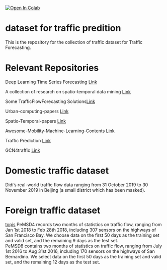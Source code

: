  [![Open In Colab](https://colab.research.google.com/assets/colab-badge.svg)](https://colab.research.google.com/github/bipinKrishnan/fastai_course/blob/master/bear_classifier.ipynb)
# dataset for traffic predition
This is the repository for the collection of traffic dataset for Traffic Forecasting.
# Relevant Repositories
Deep Learning Time Series Forecasting [Link](https://github.com/Alro10/deep-learning-time-series)  

A collection of research on spatio-temporal data mining [Link](https://github.com/xiepeng21/research_spatio-temporal-data-mining)  

Some TrafficFlowForecasting Solutions[Link](https://github.com/xiaoxiong74/TrafficFlowForecasting)  

Urban-computing-papers [Link](https://github.com/Knowledge-Precipitation-Tribe/Spatio-Temporal-papers)  

Spatio-Temporal-papers [Link](https://github.com/datawhalechina/spatio-temporal-papers)  

Awesome-Mobility-Machine-Learning-Contents [Link](https://github.com/zzsza/Awesome-Mobility-Machine-Learning-Contents/blob/master/README.md)  

Traffic Prediction [Link](https://github.com/aprbw/traffic_prediction)  

GCN4traffic [Link](https://github.com/jwwthu/GNN4Traffic)
# Domestic traffic dataset
Didi’s real-world traffic flow data ranging from 31 October 2019 to 30 November 2019 in Beijing (a small district which has been masked).
# Foreign traffic dataset
[topis](https://topis.seoul.go.kr/)
PeMSD4 records two months of statistics on traffic flow, ranging from Jan 1st 2018 to Feb 28th 2018, including 307 sensors on the highways of San Francisco Bay. We choose data on the first 50 days as the training set and valid set, and the remaining 9 days as the test set.  
PeMSD8 contains two months of statistics on traffic flow, ranging from July 1st 2016 to Aug 31st 2016, including 170 sensors on the highways of San Bernardino. We select data on the first 50 days as the training set and valid set, and the remaining 12 days as the test set.


